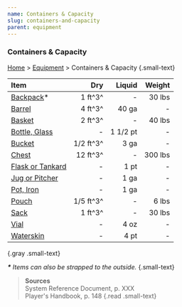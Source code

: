 ```yaml
---
name: Containers & Capacity
slug: containers-and-capacity
parent: equipment
---
```

### Containers & Capacity
[Home](dm-operations-center) > [Equipment](equipment-menu) > Containers & Capacity {.small-text}

| Item                                            |       Dry |   Liquid |   Weight |
| :---------------------------------------------- | --------: | -------: | -------: |
| [Backpack](/item/backpack)*                     |   1 ft^3^ |        - |   30 lbs |
| [Barrel](/item/barrel)                          |   4 ft^3^ |    40 ga |        - |
| [Basket](/item/basket)                          |   2 ft^3^ |        - |   40 lbs |
| [Bottle, Glass](/item/bottle-glass)             |         - | 1 1/2 pt |        - |
| [Bucket](/item/bucket)                          | 1/2 ft^3^ |     3 ga |        - |
| [Chest](/item/chest)                            |  12 ft^3^ |        - |  300 lbs |
| [Flask or Tankard](/item/flask-or-tankard)      |         - |     1 pt |        - |
| [Jug or Pitcher](/item/jug-or-pitcher)          |         - |     1 ga |        - |
| [Pot, Iron](/item/pot-iron)                     |         - |     1 ga |        - |
| [Pouch](/item/pouch)                            | 1/5 ft^3^ |        - |    6 lbs |
| [Sack](/item/sack)                              |   1 ft^3^ |        - |   30 lbs |
| [Vial](/item/vial)                              |         - |     4 oz |        - |
| [Waterskin](/item/waterskin)                    |         - |     4 pt |        - |
{.gray .small-text}

***\*** Items can also be strapped to the outside.* {.small-text}

> **Sources** <br/>
> System Reference Document, p. XXX<br/>
> Player's Handbook, p. 148
{.read .small-text}